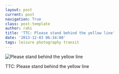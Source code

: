 ```yaml
---
layout: post
current: post
navigation: True
class: post-template
author: rahi
title: 'TTC: Please stand behind the yellow line'
date: '2013-12-03 06:34:00'
tags: leisure photography transit
---
```


![Please stand behind the yellow line][1]

TTC: Please stand behind the yellow line

[1]: https://lh3.googleusercontent.com/fhnT_4qx-OsN9OmaRFm8BkzE_L7ighf7FSkKjI8_qkmt7SaFR5H-aBvmyPlsI9hJ9sEw9eGT1G7dzWuMorghMHB0WITAvg_q4xfwmAkD_S5oFeXwickT-_GEP-tX-LIYwLYvDdtjB3nNLOXMWlNNSry7ZXfJwryS5w6ZJbQLeNReZsY6TSCnX3lHepjuKS0HP1mpH11Dpojpm3JO8xxm6hWNLp8pg15BTZbT7Y_8VPhBBG68yOm-KTS8W-wcVcNgtmniC3R8U0gBRT-4YYacOHIxSYUEfHnNFynDMUQJzzqKM5AGNgRyA0kZfqE85KbK79zutby1Gm7EmyTc4OS3ibNUBdMv3XwPW6klU7GWJAr3Y6sMjdfpmtgbDOaK2NgLxvX_QFES7Wrcko02MCKo4zm-AK03uEZjyoPg1DnCz9255vPG3ItsmTPn4cDuHuJEhJKnCcxp3bWvIsufuu58d97LIrvf9Vq5TBOJ1QpV0rb8z74siXtka6_QXoMv9ToDRYOegQ47ZjOvSA6tgh8NnBzA9hp5TKJ8rG-z0hPgVFQc_4i0ObWy0Wegn4IxQxY2jg7vVa0-RnNB0cIFCIXdFO-5729a0btkGAHNw_qr-436p-jJl5m8rg=s640-no

